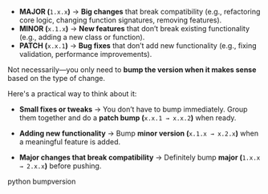 - **MAJOR (**`1.x.x`**)** → **Big changes** that break compatibility (e.g., refactoring core logic, changing function signatures, removing features).
- **MINOR (**`x.1.x`**)** → **New features** that don’t break existing functionality (e.g., adding a new class or function).
- **PATCH (**`x.x.1`**)** → **Bug fixes** that don’t add new functionality (e.g., fixing validation, performance improvements).


Not necessarily—you only need to **bump the version when it makes sense** based on the type of change.

Here's a practical way to think about it:

- **Small fixes or tweaks** → You don’t have to bump immediately. Group them together and do a **patch bump (**`x.x.1 → x.x.2`**)** when ready.
    
- **Adding new functionality** → Bump **minor version (**`x.1.x → x.2.x`**)** when a meaningful feature is added.
    
- **Major changes that break compatibility** → Definitely bump **major (**`1.x.x → 2.x.x`**)** before pushing.



python
bumpversion